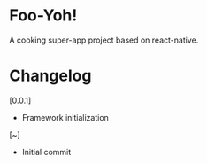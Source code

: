 # Foo-Yoh!
A cooking super-app project based on react-native.

# Changelog
[0.0.1]
- Framework initialization

[~]
- Initial commit

